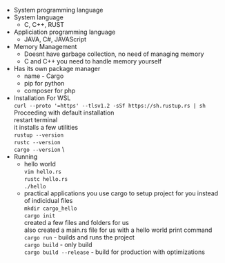* System programming language
* System language
	* C, C++, RUST
* Appliciation programming language
	* JAVA, C#, JAVAScript
* Memory Management
	* Doesnt have garbage collection, no need of managing memory
	* C and C++ you need to handle memory yourself
* Has its own package manager
	* name - Cargo
	* pip for python
	* composer for php
* Installation
	For WSL \
	`curl --proto '=https' --tlsv1.2 -sSf https://sh.rustup.rs | sh` \
	Proceeding with default installation \
	restart terminal \
	it installs a few utilities \
	`rustup --version` \
	`rustc --version` \
	`cargo --version` \
* Running
	* hello world  
		`vim hello.rs`  
		`rustc hello.rs`  
		`./hello`  
	* practical applications 
		you use cargo to setup project for you instead of indicidual files  
		`mkdir cargo_hello`  
		`cargo init`  
		created a few files and folders for us  
		also created a main.rs file for us with a hello world print command  
		`cargo run` 	- builds and runs the project  
		`cargo build` 	- only build  
		`cargo build --release`	- build for production with optimizations  
		